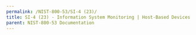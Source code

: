 ```yaml
---
permalink: /NIST-800-53/SI-4 (23)/
title: SI-4 (23) - Information System Monitoring | Host-Based Devices
parent: NIST-800-53 Documentation
---
```


